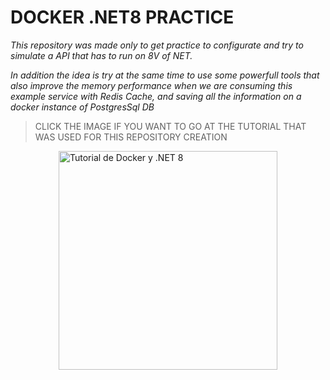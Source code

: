 # DOCKER .NET8 PRACTICE

_This repository was made only to get practice to configurate and try to simulate a API that has to run on 8V of NET._

_In addition the idea is try at the same time to use some powerfull tools that also improve the memory performance when we are consuming this example service with Redis Cache, and saving all the information on a docker instance of PostgresSql DB_

> CLICK THE IMAGE IF YOU WANT TO GO AT THE TUTORIAL THAT WAS USED FOR THIS REPOSITORY CREATION

<div style="width: 100%;display: flex;justify-content:center">
    <a href="https://www.youtube.com/watch?v=WQFx2m5Ub9M&t=1s">
        <img src="https://i.ytimg.com/vi/WQFx2m5Ub9M/hqdefault.jpg?sqp=-oaymwEcCPYBEIoBSFXyq4qpAw4IARUAAIhCGAFwAcABBg==&rs=AOn4CLA9Pcd7esUifIY80u7_1fSeU5ihtA" alt="Tutorial de Docker y .NET 8" style="width: 350px;" />
    </a>
</div>
